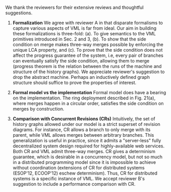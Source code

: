 We thank the reviewers for their extensive reviews and thoughtful
suggestions.

1. **Formalization** We agree with reviewer A in that disparate
   formalisms to capture various aspects of VML is far from ideal. Our
   aim in building these formalizations is three-fold: (a). To give
   semantics to the VML primitives introduced in Sec. 2 and 3, (b). To
   show that the side condition on merge makes three-way merges
   possible by enforcing the unique LCA property, and (c). To prove
   that the side condition does not affect the progress guarantee of
   the system, i.e, every pair of branches can eventually satisfy the
   side condition, allowing them to merge (progress theorem is the
   relation between the runs of the machine and structure of the
   history graphs). We appreciate reviewer's suggestion to drop the
   abstract machine. Perhaps an inductively defined graph structure
   should suffice to prove the properties of interest.

2. **Formal model vs the implementation** Formal model does have a bearing
   on the implementation. The ring deployment described in Fig. 21(a),
   where merges happen in a circular order, satisfies the side
   condition on merges by construction. 

2. **Comparison with Concurrent Revisions (CRs)** Intuitively, the set
   of history graphs allowed under our model is a strict superset of
   revision diagrams. For instance, CR allows a branch to only merge
   with its parent, while VML allows merges between arbitrary
   branches. This generalization is useful in practice, since it
   admits a "server-less" fully decentralized system design required
   for highly-available web services. Both CR and VML admit three-way
   merges. CR gives a determinism guarantee, which is desirable in a
   concurrency model, but not so much in a distributed programming
   model since it is impossible to achieve without coordination
   (extensions of CR for distributed systems (ESOP'12, ECOOP'12)
   eschew determinism). Thus, CR for distributed systems is a
   specific instance of VML. We accept reviewer B's suggestion to
   include a performance comparison with CR.



